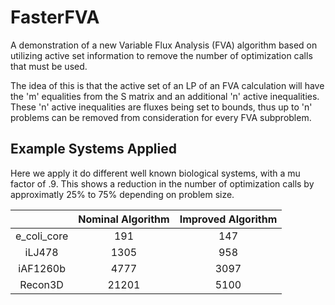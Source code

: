 # FasterFVA

A demonstration of a new Variable Flux Analysis (FVA) algorithm based on utilizing active set information to remove the number of optimization calls that must be used.

The idea of this is that the active set of an LP of an FVA calculation will have the 'm' equalities from the S matrix and an additional 'n' active inequalities. These 'n' active inequalities are fluxes being set to bounds, thus up to 'n' problems can be removed from consideration for every FVA subproblem.

## Example Systems Applied

Here we apply it do different well known biological systems, with a mu factor of .9. This shows a reduction in the number of optimization calls by approximatly 25% to 75% depending on problem size.

|             | Nominal Algorithm | Improved Algorithm |
|:-----------:|:-----------------:|:------------------:|
| e_coli_core |        191        |         147        |
| iLJ478      |        1305       |         958        |
| iAF1260b    |        4777       |        3097        |
| Recon3D     |       21201       |        5100        |
